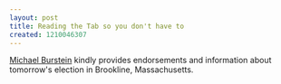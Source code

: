 ```yaml
---
layout: post
title: Reading the Tab so you don't have to
created: 1210046307
---
```

[Michael Burstein](http://mabfan.livejournal.com/372683.html) kindly provides endorsements and information about tomorrow's election in Brookline, Massachusetts.
